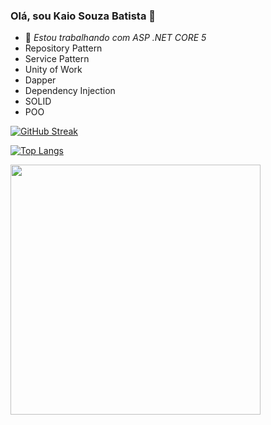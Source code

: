 ### Olá, sou Kaio Souza Batista 👋

- 🔭 *Estou trabalhando com ASP .NET CORE 5*
- Repository Pattern
- Service Pattern
- Unity of Work
- Dapper
- Dependency Injection
- SOLID
- POO

[![GitHub Streak](http://github-readme-streak-stats.herokuapp.com?user=ksgpdsa&theme=dark&background=000000)](https://www.linkedin.com/in/kaio-souza-batista-083770118/)

[![Top Langs](https://github-readme-stats.vercel.app/api/top-langs/?username=ksgpdsa&layout=compact&theme=vision-friendly-dark)](https://github.com/anuraghazra/github-readme-stats)

<div>
  <img src="http://blog.appi9.com/wp-content/uploads/2020/06/1_L_QoAG863l8QvqxpNyBiqw.gif" height="400"/>
</div>
